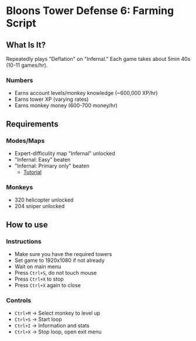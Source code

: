 # Bloons Tower Defense 6: Farming Script
## What Is It?
Repeatedly plays "Deflation" on "Infernal." Each game takes about 5min 40s (10-11 games/hr).
### Numbers
- Earns account levels/monkey knowledge (~600,000 XP/hr)
- Earns tower XP (varying rates)
- Earns monkey money (600-700 money/hr)
## Requirements
### Modes/Maps
- Expert-difficulity map "Infernal" unlocked
- "Infernal: Easy" beaten
- "Infernal: Primary only" beaten
    - [Tutorial](https://www.youtube.com/watch?v=Wtgh8M0MDN4)
### Monkeys
- 320 helicopter unlocked
- 204 sniper unlocked
## How to use
### Instructions
- Make sure you have the required towers
- Set game to 1920x1080 if not already
- Wait on main menu
- Press `Ctrl+S`, do not touch mouse
- Press `Ctrl+X` to stop
- Press `Ctrl+X` again to close
### Controls
- `Ctrl+M` -> Select monkey to level up
- `Ctrl+S` -> Start loop
- `Ctrl+I` -> Information and stats
- `Ctrl+X` -> Stop loop, open exit menu
